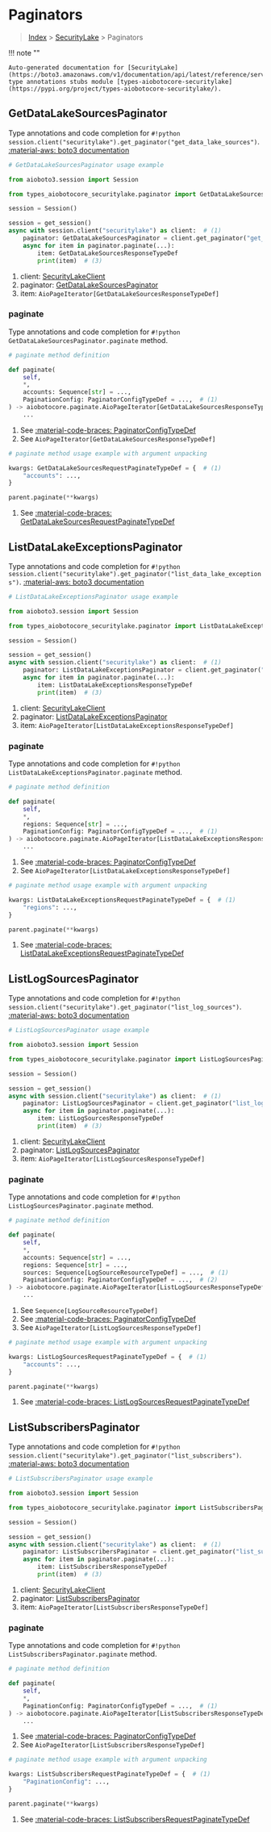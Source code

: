# Paginators

> [Index](../README.md) > [SecurityLake](./README.md) > Paginators

!!! note ""

    Auto-generated documentation for [SecurityLake](https://boto3.amazonaws.com/v1/documentation/api/latest/reference/services/securitylake.html#securitylake)
    type annotations stubs module [types-aiobotocore-securitylake](https://pypi.org/project/types-aiobotocore-securitylake/).

## GetDataLakeSourcesPaginator

Type annotations and code completion for `#!python session.client("securitylake").get_paginator("get_data_lake_sources")`.
[:material-aws: boto3 documentation](https://boto3.amazonaws.com/v1/documentation/api/latest/reference/services/securitylake/paginator/GetDataLakeSources.html#SecurityLake.Paginator.GetDataLakeSources)

```python
# GetDataLakeSourcesPaginator usage example

from aioboto3.session import Session

from types_aiobotocore_securitylake.paginator import GetDataLakeSourcesPaginator

session = Session()

session = get_session()
async with session.client("securitylake") as client:  # (1)
    paginator: GetDataLakeSourcesPaginator = client.get_paginator("get_data_lake_sources")  # (2)
    async for item in paginator.paginate(...):
        item: GetDataLakeSourcesResponseTypeDef
        print(item)  # (3)
```

1. client: [SecurityLakeClient](./client.md)
2. paginator: [GetDataLakeSourcesPaginator](./paginators.md#getdatalakesourcespaginator)
3. item: `AioPageIterator[GetDataLakeSourcesResponseTypeDef]`


### paginate

Type annotations and code completion for `#!python GetDataLakeSourcesPaginator.paginate` method.

```python
# paginate method definition

def paginate(
    self,
    *,
    accounts: Sequence[str] = ...,
    PaginationConfig: PaginatorConfigTypeDef = ...,  # (1)
) -> aiobotocore.paginate.AioPageIterator[GetDataLakeSourcesResponseTypeDef]:  # (2)
    ...
```

1. See [:material-code-braces: PaginatorConfigTypeDef](./type_defs.md#paginatorconfigtypedef)
2. See `AioPageIterator[GetDataLakeSourcesResponseTypeDef]`


```python
# paginate method usage example with argument unpacking

kwargs: GetDataLakeSourcesRequestPaginateTypeDef = {  # (1)
    "accounts": ...,
}

parent.paginate(**kwargs)
```

1. See [:material-code-braces: GetDataLakeSourcesRequestPaginateTypeDef](./type_defs.md#getdatalakesourcesrequestpaginatetypedef)
## ListDataLakeExceptionsPaginator

Type annotations and code completion for `#!python session.client("securitylake").get_paginator("list_data_lake_exceptions")`.
[:material-aws: boto3 documentation](https://boto3.amazonaws.com/v1/documentation/api/latest/reference/services/securitylake/paginator/ListDataLakeExceptions.html#SecurityLake.Paginator.ListDataLakeExceptions)

```python
# ListDataLakeExceptionsPaginator usage example

from aioboto3.session import Session

from types_aiobotocore_securitylake.paginator import ListDataLakeExceptionsPaginator

session = Session()

session = get_session()
async with session.client("securitylake") as client:  # (1)
    paginator: ListDataLakeExceptionsPaginator = client.get_paginator("list_data_lake_exceptions")  # (2)
    async for item in paginator.paginate(...):
        item: ListDataLakeExceptionsResponseTypeDef
        print(item)  # (3)
```

1. client: [SecurityLakeClient](./client.md)
2. paginator: [ListDataLakeExceptionsPaginator](./paginators.md#listdatalakeexceptionspaginator)
3. item: `AioPageIterator[ListDataLakeExceptionsResponseTypeDef]`


### paginate

Type annotations and code completion for `#!python ListDataLakeExceptionsPaginator.paginate` method.

```python
# paginate method definition

def paginate(
    self,
    *,
    regions: Sequence[str] = ...,
    PaginationConfig: PaginatorConfigTypeDef = ...,  # (1)
) -> aiobotocore.paginate.AioPageIterator[ListDataLakeExceptionsResponseTypeDef]:  # (2)
    ...
```

1. See [:material-code-braces: PaginatorConfigTypeDef](./type_defs.md#paginatorconfigtypedef)
2. See `AioPageIterator[ListDataLakeExceptionsResponseTypeDef]`


```python
# paginate method usage example with argument unpacking

kwargs: ListDataLakeExceptionsRequestPaginateTypeDef = {  # (1)
    "regions": ...,
}

parent.paginate(**kwargs)
```

1. See [:material-code-braces: ListDataLakeExceptionsRequestPaginateTypeDef](./type_defs.md#listdatalakeexceptionsrequestpaginatetypedef)
## ListLogSourcesPaginator

Type annotations and code completion for `#!python session.client("securitylake").get_paginator("list_log_sources")`.
[:material-aws: boto3 documentation](https://boto3.amazonaws.com/v1/documentation/api/latest/reference/services/securitylake/paginator/ListLogSources.html#SecurityLake.Paginator.ListLogSources)

```python
# ListLogSourcesPaginator usage example

from aioboto3.session import Session

from types_aiobotocore_securitylake.paginator import ListLogSourcesPaginator

session = Session()

session = get_session()
async with session.client("securitylake") as client:  # (1)
    paginator: ListLogSourcesPaginator = client.get_paginator("list_log_sources")  # (2)
    async for item in paginator.paginate(...):
        item: ListLogSourcesResponseTypeDef
        print(item)  # (3)
```

1. client: [SecurityLakeClient](./client.md)
2. paginator: [ListLogSourcesPaginator](./paginators.md#listlogsourcespaginator)
3. item: `AioPageIterator[ListLogSourcesResponseTypeDef]`


### paginate

Type annotations and code completion for `#!python ListLogSourcesPaginator.paginate` method.

```python
# paginate method definition

def paginate(
    self,
    *,
    accounts: Sequence[str] = ...,
    regions: Sequence[str] = ...,
    sources: Sequence[LogSourceResourceTypeDef] = ...,  # (1)
    PaginationConfig: PaginatorConfigTypeDef = ...,  # (2)
) -> aiobotocore.paginate.AioPageIterator[ListLogSourcesResponseTypeDef]:  # (3)
    ...
```

1. See `Sequence[LogSourceResourceTypeDef]`
2. See [:material-code-braces: PaginatorConfigTypeDef](./type_defs.md#paginatorconfigtypedef)
3. See `AioPageIterator[ListLogSourcesResponseTypeDef]`


```python
# paginate method usage example with argument unpacking

kwargs: ListLogSourcesRequestPaginateTypeDef = {  # (1)
    "accounts": ...,
}

parent.paginate(**kwargs)
```

1. See [:material-code-braces: ListLogSourcesRequestPaginateTypeDef](./type_defs.md#listlogsourcesrequestpaginatetypedef)
## ListSubscribersPaginator

Type annotations and code completion for `#!python session.client("securitylake").get_paginator("list_subscribers")`.
[:material-aws: boto3 documentation](https://boto3.amazonaws.com/v1/documentation/api/latest/reference/services/securitylake/paginator/ListSubscribers.html#SecurityLake.Paginator.ListSubscribers)

```python
# ListSubscribersPaginator usage example

from aioboto3.session import Session

from types_aiobotocore_securitylake.paginator import ListSubscribersPaginator

session = Session()

session = get_session()
async with session.client("securitylake") as client:  # (1)
    paginator: ListSubscribersPaginator = client.get_paginator("list_subscribers")  # (2)
    async for item in paginator.paginate(...):
        item: ListSubscribersResponseTypeDef
        print(item)  # (3)
```

1. client: [SecurityLakeClient](./client.md)
2. paginator: [ListSubscribersPaginator](./paginators.md#listsubscriberspaginator)
3. item: `AioPageIterator[ListSubscribersResponseTypeDef]`


### paginate

Type annotations and code completion for `#!python ListSubscribersPaginator.paginate` method.

```python
# paginate method definition

def paginate(
    self,
    *,
    PaginationConfig: PaginatorConfigTypeDef = ...,  # (1)
) -> aiobotocore.paginate.AioPageIterator[ListSubscribersResponseTypeDef]:  # (2)
    ...
```

1. See [:material-code-braces: PaginatorConfigTypeDef](./type_defs.md#paginatorconfigtypedef)
2. See `AioPageIterator[ListSubscribersResponseTypeDef]`


```python
# paginate method usage example with argument unpacking

kwargs: ListSubscribersRequestPaginateTypeDef = {  # (1)
    "PaginationConfig": ...,
}

parent.paginate(**kwargs)
```

1. See [:material-code-braces: ListSubscribersRequestPaginateTypeDef](./type_defs.md#listsubscribersrequestpaginatetypedef)
